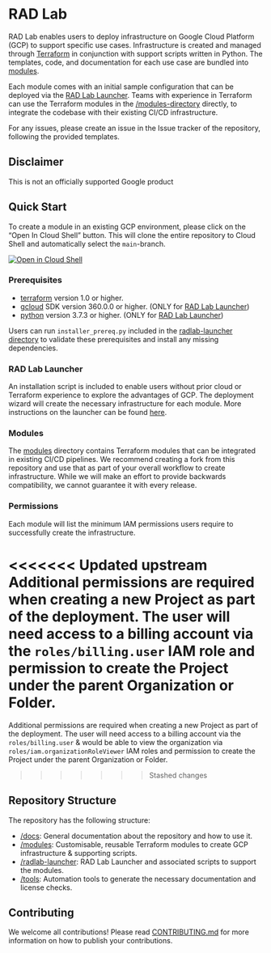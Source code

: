 # RAD Lab

RAD Lab enables users to deploy infrastructure on Google Cloud Platform (GCP) to support specific use cases. Infrastructure is created and managed through [Terraform](https://www.terraform.io/) in conjunction with support scripts written in Python. The templates, code, and documentation for each use case are bundled into [modules](./modules).

Each module comes with an initial sample configuration that can be deployed via the [RAD Lab Launcher](./radlab-launcher). Teams with experience in Terraform can use the Terraform modules in the [/modules-directory](./modules) directly, to integrate the codebase with their existing CI/CD infrastructure.

For any issues, please create an issue in the Issue tracker of the repository, following the provided templates.

## Disclaimer

This is not an officially supported Google product

## Quick Start

To create a module in an existing GCP environment, please click on the “Open In Cloud Shell” button.  This will clone the entire repository to Cloud Shell and automatically select the `main`-branch.

[![Open in Cloud Shell](https://gstatic.com/cloudssh/images/open-btn.svg)](https://ssh.cloud.google.com/cloudshell/editor?cloudshell_git_repo=https://github.com/GoogleCloudPlatform/rad-lab&cloudshell_git_branch=main)

    
### Prerequisites
* [terraform](https://learn.hashicorp.com/tutorials/terraform/install-cli?in=terraform/gcp-get-started) version 1.0 or higher.
* [gcloud](https://cloud.google.com/sdk/docs/install) SDK version 360.0.0 or higher. (ONLY for [RAD Lab Launcher](./radlab-launcher))
* [python](https://www.python.org/downloads/) version 3.7.3 or higher. (ONLY for [RAD Lab Launcher](./radlab-launcher))

Users can run `installer_prereq.py` included in the [radlab-launcher directory](./radlab-launcher) to validate these prerequisites and install any missing dependencies.

### RAD Lab Launcher
An installation script is included to enable users without prior cloud or Terraform experience to explore the advantages of GCP.  The deployment wizard will create the necessary infrastructure for each module.  More instructions on the launcher can be found [here](./radlab-launcher).

### Modules

The [modules](./modules) directory contains Terraform modules that can be integrated in existing CI/CD pipelines.  We recommend creating a fork from this repository and use that as part of your overall workflow to create infrastructure.  While we will make an effort to provide backwards compatibility, we cannot guarantee it with every release.

### Permissions

Each module will list the minimum IAM permissions users require to successfully create the infrastructure.

<<<<<<< Updated upstream
Additional permissions are required when creating a new Project as part of the deployment. The user will need access to a billing account via the `roles/billing.user` IAM role and permission to create the Project under the parent Organization or Folder.
=======
Additional permissions are required when creating a new Project as part of the deployment. The user will need access to a billing account via the `roles/billing.user` & would be able to view the organization via `roles/iam.organizationRoleViewer` IAM roles and permission to create the Project under the parent Organization or Folder.
>>>>>>> Stashed changes

## Repository Structure

The repository has the following structure:
* [/docs](./docs): General documentation about the repository and how to use it.
* [/modules](./modules): Customisable, reusable Terraform modules to create GCP infrastructure & supporting scripts.
* [/radlab-launcher](./radlab-launcher): RAD Lab Launcher and associated scripts to support the modules.
* [/tools](./tools): Automation tools to generate the necessary documentation and license checks.

## Contributing

We welcome all contributions!  Please read [CONTRIBUTING.md](./docs/CONTRIBUTING.md) for more information on how to publish your contributions. 
 
